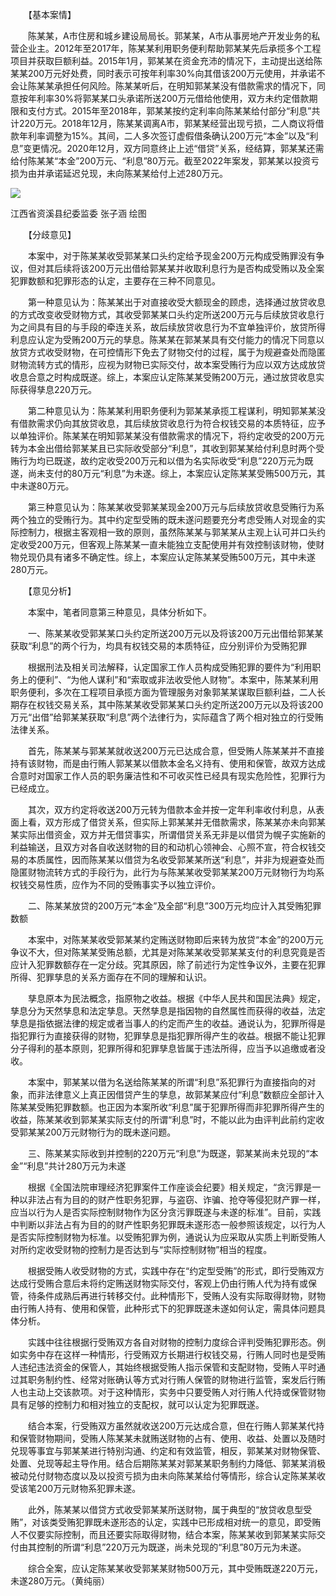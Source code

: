 　　【基本案情】

　　陈某某，A市住房和城乡建设局局长。郭某某，A市从事房地产开发业务的私营企业主。2012年至2017年，陈某某利用职务便利帮助郭某某先后承揽多个工程项目并获取巨额利益。2015年1月，郭某某在资金充沛的情况下，主动提出送给陈某某200万元好处费，同时表示可按年利率30%向其借该200万元使用，并承诺不会让陈某某承担任何风险。陈某某听后，在明知郭某某没有借款需求的情况下，同意按年利率30%将郭某某口头承诺所送200万元借给他使用，双方未约定借款期限和支付方式。2015年至2018年，郭某某按约定利率向陈某某给付部分“利息”共计220万元。2018年12月，陈某某调离A市，郭某某经营出现亏损，二人商议将借款年利率调整为15%。其间，二人多次签订虚假借条确认200万元“本金”以及“利息”变更情况。2020年12月，双方同意终止上述“借贷”关系，经结算，郭某某还需给付陈某某“本金”200万元、“利息”80万元。截至2022年案发，郭某某以投资亏损为由并承诺延迟兑现，未向陈某某给付上述280万元。

![](https://www.ccdi.gov.cn/hdjln/ywtt/202412/W020241213371887471927.jpeg)

江西省资溪县纪委监委 张子涵 绘图

　　【分歧意见】

　　本案中，对于陈某某收受郭某某口头约定给予现金200万元构成受贿罪没有争议，但对其后续将该200万元出借给郭某某并收取利息行为是否构成受贿以及全案犯罪数额和犯罪形态的认定，主要存在三种不同意见。

　　第一种意见认为：陈某某出于对直接收受大额现金的顾虑，选择通过放贷收息的方式改变收受财物方式，其收受郭某某口头约定所送200万元与后续放贷收息行为之间具有目的与手段的牵连关系，故后续放贷收息行为不宜单独评价，放贷所得利息应认定为受贿200万元的孳息。陈某某在郭某某具有交付能力的情况下同意以放贷方式收受财物，在可控情形下免去了财物交付的过程，属于为规避查处而隐匿财物流转方式的情形，应视为财物已实际交付，故本案受贿行为应以双方达成放贷收息合意之时构成既遂。综上，本案应认定陈某某受贿200万元，通过放贷收息实际获得孳息220万元。

　　第二种意见认为：陈某某利用职务便利为郭某某承揽工程谋利，明知郭某某没有借款需求仍向其放贷收息，其后续放贷收息行为符合权钱交易的本质特征，应予以单独评价。陈某某在明知郭某某没有借款需求的情况下，将约定收受的200万元转为本金出借给郭某某且已实际收受部分“利息”，其收到郭某某给付利息时两个受贿行为均已既遂，故约定收受200万元和以借为名实际收受“利息”220万元为既遂，尚未支付的80万元“利息”为未遂。综上，本案应认定陈某某受贿500万元，其中未遂80万元。

　　第三种意见认为：陈某某收受郭某某现金200万元与后续放贷收息受贿行为系两个独立的受贿行为。其中约定型受贿的既未遂问题要充分考虑受贿人对现金的实际控制力，根据主客观相一致的原则，虽然陈某某与郭某某从主观上认可并口头约定收受200万元，但客观上陈某某一直未能独立支配使用并有效控制该财物，使财物兑现仍具有诸多不确定性。综上，本案应认定陈某某受贿500万元，其中未遂280万元。

　　【意见分析】

　　本案中，笔者同意第三种意见，具体分析如下。

　　一、陈某某收受郭某某口头约定所送200万元以及将该200万元出借给郭某某获取“利息”的两个行为，均具有权钱交易的本质特征，应分别评价为受贿犯罪

　　根据刑法及相关司法解释，认定国家工作人员构成受贿犯罪的要件为“利用职务上的便利”、“为他人谋利”和“索取或非法收受他人财物”。本案中，陈某某利用职务便利，多次在工程项目承揽方面为管理服务对象郭某某谋取巨额利益，二人长期存在权钱交易关系，其中陈某某收受郭某某口头约定所送200万元以及将该200万元“出借”给郭某某获取“利息”两个法律行为，实际蕴含了两个相对独立的行受贿法律关系。

　　首先，陈某某与郭某某就收送200万元已达成合意，但受贿人陈某某并不直接持有该财物，而是由行贿人郭某某以借款本金名义持有、使用和保管，故双方达成合意时对国家工作人员的职务廉洁性和不可收买性已经具有现实危险性，犯罪行为已经成立。

　　其次，双方约定将收送200万元转为借款本金并按一定年利率收付利息，从表面上看，双方形成了借贷关系，但实际上郭某某并无借款需求，陈某某亦未向郭某某实际出借资金，双方并无借贷事实，所谓借贷关系无非是以借贷为幌子实施新的利益输送，且双方对各自收送财物的目的和动机心领神会、心照不宣，符合权钱交易的本质属性，因而陈某某以借贷为名收受郭某某所送“利息”，并非为规避查处而隐匿财物流转方式的手段行为，此行为与陈某某收受郭某某200万元财物行为均系权钱交易性质，应作为不同的受贿事实予以独立评价。

　　二、陈某某放贷的200万元“本金”及全部“利息”300万元均应计入其受贿犯罪数额

　　本案中，对陈某某收受郭某某约定贿送财物即后来转为放贷“本金”的200万元争议不大，但对陈某某受贿总额，尤其是对陈某某收受郭某某支付的利息究竟是否应计入犯罪数额存在一定分歧。究其原因，除了前述行为定性争议外，主要在犯罪所得、犯罪孳息的关系方面存在不同的理解和认识。

　　孳息原本为民法概念，指原物之收益。根据《中华人民共和国民法典》规定，孳息分为天然孳息和法定孳息。天然孳息是指因物的自然属性而获得的收益，法定孳息是指依据法律的规定或者当事人的约定而产生的收益。通说认为，犯罪所得是指犯罪行为直接获得的财物，犯罪孳息是指犯罪所得产生的收益。根据不能让犯罪分子得利的基本原则，犯罪所得和犯罪孳息皆属于违法所得，应当予以追缴或者没收。

　　本案中，郭某某以借为名送给陈某某的所谓“利息”系犯罪行为直接指向的对象，而非法律意义上真正因借贷产生的孳息，故郭某某应付“利息”数额应全部计入陈某某受贿犯罪数额。也正因为本案所收“利息”属于犯罪所得而非犯罪所得产生的收益，陈某某收到郭某某实际支付的所谓“利息”时，不能以此为由评判此前约定收受郭某某200万元财物行为的既未遂问题。

　　三、陈某某实际收到并控制的220万元“利息”为既遂，郭某某尚未兑现的“本金”“利息”共计280万元为未遂

　　根据《全国法院审理经济犯罪案件工作座谈会纪要》相关规定，“贪污罪是一种以非法占有为目的的财产性职务犯罪，与盗窃、诈骗、抢夺等侵犯财产罪一样，应当以行为人是否实际控制财物作为区分贪污罪既遂与未遂的标准”。目前，实践中判断以非法占有为目的的财产性职务犯罪既未遂形态一般参照该规定，以行为人是否实际控制财物为标准。以受贿犯罪为例，通说认为应采取从实质上判断受贿人对所约定收受财物的控制力是否达到与“实际控制财物”相当的程度。

　　根据受贿人收受财物的方式，实践中存在“约定型受贿”的形式，即行受贿双方达成行受贿合意后未将约定贿送财物实际交付，客观上仍由行贿人代为持有或保管，待条件成熟后再进行转移交付。此种情形下，受贿人没有实际取得财物，财物由行贿人持有、使用和保管，此种形式下的犯罪既遂未遂如何认定，需具体问题具体分析。

　　实践中往往根据行受贿双方各自对财物的控制力度综合评判受贿犯罪形态。例如实务中存在这样一种情形，行受贿双方长期进行权钱交易，行贿人同时也是受贿人违纪违法资金的保管人，其始终根据受贿人指示保管和支配财物，受贿人平时通过其职务制约性、经常对账确认等方式对行贿人保管的财物进行监管，案发后行贿人也主动上交该款项。对于这种情形，实务中只要受贿人对行贿人代持或保管财物具有足够的控制力和相对独立的支配权，就可以认定为犯罪既遂。

　　结合本案，行受贿双方虽然就收送200万元达成合意，但在行贿人郭某某代持和保管财物期间，受贿人陈某某未就贿送财物的占有、使用、收益、处置以及随时兑现等事宜与郭某某进行特别沟通、约定和有效监管，相反，郭某某对财物保管、处置、兑现等起主导作用。结合后期陈某某对郭某某职务制约力降低、郭某某消极被动兑付财物态度以及以投资亏损为由未向陈某某给付等情形，综合认定陈某某收受该笔200万元财物系犯罪未遂。

　　此外，陈某某以借贷方式收受郭某某所送财物，属于典型的“放贷收息型受贿”，对该类受贿犯罪既未遂形态的认定，实践中已形成相对统一的意见，即受贿人不仅要实际控制，而且还要实际取得财物，结合本案，陈某某收到郭某某实际交付由其控制的所谓“利息”220万元为既遂，尚未兑现的“利息”80万元为未遂。

　　综合全案，应认定陈某某收受郭某某财物500万元，其中受贿既遂220万元，未遂280万元。（黄纯丽）